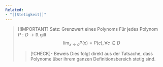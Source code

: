```yaml
---
Related:
- "[[Stetigkeit]]"
---
```


> [!IMPORTANT] Satz: Grenzwert eines Polynoms
> Für jedes Polynom $P: D \to \mathbb{R}$ gilt
> $$\lim_{x\to c} P(x) = P(c), \forall c \in D$$
> 
> > [!CHECK]- Beweis
> > Dies folgt direkt aus der Tatsache, dass Polynome über ihrem ganzen Definitionsbereich stetig sind.